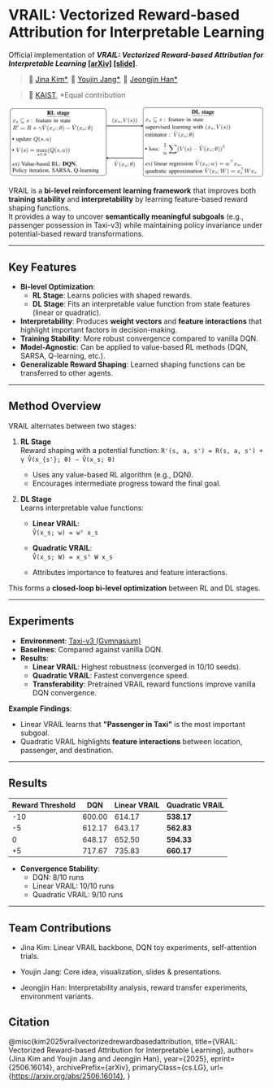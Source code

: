 # VRAIL: Vectorized Reward-based Attribution for Interpretable Learning

Official implementation of **_VRAIL: Vectorized Reward-based Attribution for Interpretable Learning_ [[arXiv]](https://arxiv.org/abs/2506.16014) [[slide]](https://drive.google.com/file/d/1th0FzY0WbpATT7SdJMwVqOIlV8qA40Kv/view?usp=sharing)**.

> 🏫 [Jina Kim*](https://jina0218.github.io/), 🏫 [Youjin Jang*](https://github.com/jangyoujin0917), 🏫 [Jeongjin Han*](https://github.com/Jeong-jin-Han)

> 🏫 [KAIST](https://www.kaist.ac.kr/en/), *Equal contribution

![Concept Figure](img/cs377.png)

VRAIL is a **bi-level reinforcement learning framework** that improves both **training stability** and **interpretability** by learning feature-based reward shaping functions.  
It provides a way to uncover **semantically meaningful subgoals** (e.g., passenger possession in Taxi-v3) while maintaining policy invariance under potential-based reward transformations.

---

## Key Features
- **Bi-level Optimization**:  
  - **RL Stage**: Learns policies with shaped rewards.  
  - **DL Stage**: Fits an interpretable value function from state features (linear or quadratic).  
- **Interpretability**: Produces **weight vectors** and **feature interactions** that highlight important factors in decision-making.  
- **Training Stability**: More robust convergence compared to vanilla DQN.  
- **Model-Agnostic**: Can be applied to value-based RL methods (DQN, SARSA, Q-learning, etc.).  
- **Generalizable Reward Shaping**: Learned shaping functions can be transferred to other agents.

---

## Method Overview
VRAIL alternates between two stages:

1. **RL Stage**  
   Reward shaping with a potential function:
   `R'(s, a, s') = R(s, a, s') + γ V̂(x_{s'}; θ) − V̂(x_s; θ)`

   - Uses any value-based RL algorithm (e.g., DQN).  
   - Encourages intermediate progress toward the final goal.  

2. **DL Stage**  
   Learns interpretable value functions:  
   - **Linear VRAIL**:  
     `V̂(x_s; w) = wᵀ x_s`
   - **Quadratic VRAIL**:  
     `V̂(x_s; W) = x_sᵀ W x_s`

   - Attributes importance to features and feature interactions.  

This forms a **closed-loop bi-level optimization** between RL and DL stages.

---

## Experiments
- **Environment**: [Taxi-v3 (Gymnasium)](https://gymnasium.farama.org/)  
- **Baselines**: Compared against vanilla DQN.  
- **Results**:
  - **Linear VRAIL**: Highest robustness (converged in 10/10 seeds).  
  - **Quadratic VRAIL**: Fastest convergence speed.  
  - **Transferability**: Pretrained VRAIL reward functions improve vanilla DQN convergence.  

**Example Findings**:
- Linear VRAIL learns that **"Passenger in Taxi"** is the most important subgoal.  
- Quadratic VRAIL highlights **feature interactions** between location, passenger, and destination.  

---

## Results

| Reward Threshold | DQN | Linear VRAIL | Quadratic VRAIL |
|------------------|-----|--------------|-----------------|
| -10              | 600.00 | 614.17 | **538.17** |
| -5               | 612.17 | 643.17 | **562.83** |
| 0                | 648.17 | 652.50 | **594.33** |
| +5               | 717.67 | 735.83 | **660.17** |

- **Convergence Stability**:  
  - DQN: 8/10 runs  
  - Linear VRAIL: 10/10 runs  
  - Quadratic VRAIL: 9/10 runs  

---

## Team Contributions
- Jina Kim: Linear VRAIL backbone, DQN toy experiments, self-attention trials.

- Youjin Jang: Core idea, visualization, slides & presentations.

- Jeongjin Han: Interpretability analysis, reward transfer experiments, environment variants.

## Citation
@misc{kim2025vrailvectorizedrewardbasedattribution,
      title={VRAIL: Vectorized Reward-based Attribution for Interpretable Learning}, 
      author={Jina Kim and Youjin Jang and Jeongjin Han},
      year={2025},
      eprint={2506.16014},
      archivePrefix={arXiv},
      primaryClass={cs.LG},
      url={https://arxiv.org/abs/2506.16014}, 
}